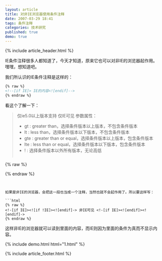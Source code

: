 ```yaml
---
layout: article
title: 对非IE浏览器使用条件注释
date: 2007-03-29 18:41
tags: 条件注释
categories: 技术研究
published: true
demo: true
---
```


{% include article_header.html %}

IE条件注释很多人都知道了，今天才知道，原来它也可以对非IE的浏览器起作用。嘿嘿，想知道吧。

 我们所认识的IE条件注释是这样的：

```html
{% raw %}
<!--[if IE]> IE的内容<![endif]-->
{% endraw %}
```

看这个了解一下：

> 仅ie5.0以上版本支持
> 仅IE可见
> 参数属性：
> - gt : greater than，选择条件版本以上版本，不包含条件版本
> - lt : less than，选择条件版本以下版本，不包含条件版本
> - gte : greater than or equal，选择条件版本以上版本，包含条件版本
> - lte : less than or equal，选择条件版本以下版本，包含条件版本
> - ! : 选择条件版本以外所有版本，无论高低
> 
> ```html
{% raw %}
<!--[if gt IE 5.0]>仅IE 5.0以下可见<![endif]-->
<!--[if lte IE 5.0]>IE 5.0及以下可见<![endif]-->
<!--[if ! IE 5.0]>非IE 5.0可见<![endif]-->
<!--[if lt IE 5]>仅IE 5.0和IE5.5可见<![endif]-->
{% endraw %}
```


如果是非IE的浏览器，会把这一段也当成一个注释，当然也就不会起作用了。所以要这样写：

```html
{% raw %}
<!-[if IE]><![if !IE]><![endif]-> 非IE可见 <!-[if IE]><![endif]><![endif]->
{% endraw %}
```

这样非IE的浏览器就可以读到里面的内容，而IE则因为里面的条件为真而不显示内容。

{% include demo.html html="1.html" %}

{% include article_footer.html %}
